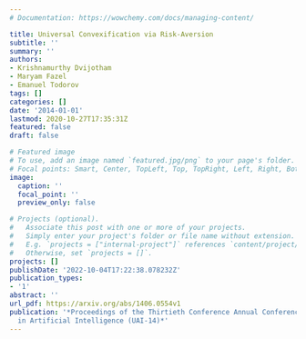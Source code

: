 ```yaml
---
# Documentation: https://wowchemy.com/docs/managing-content/

title: Universal Convexification via Risk-Aversion
subtitle: ''
summary: ''
authors:
- Krishnamurthy Dvijotham
- Maryam Fazel
- Emanuel Todorov
tags: []
categories: []
date: '2014-01-01'
lastmod: 2020-10-27T17:35:31Z
featured: false
draft: false

# Featured image
# To use, add an image named `featured.jpg/png` to your page's folder.
# Focal points: Smart, Center, TopLeft, Top, TopRight, Left, Right, BottomLeft, Bottom, BottomRight.
image:
  caption: ''
  focal_point: ''
  preview_only: false

# Projects (optional).
#   Associate this post with one or more of your projects.
#   Simply enter your project's folder or file name without extension.
#   E.g. `projects = ["internal-project"]` references `content/project/deep-learning/index.md`.
#   Otherwise, set `projects = []`.
projects: []
publishDate: '2022-10-04T17:22:38.078232Z'
publication_types:
- '1'
abstract: ''
url_pdf: https://arxiv.org/abs/1406.0554v1
publication: '*Proceedings of the Thirtieth Conference Annual Conference on Uncertainty
  in Artificial Intelligence (UAI-14)*'
---
```

